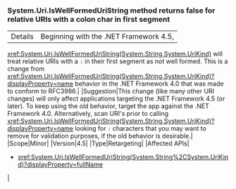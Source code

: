 ### System.Uri.IsWellFormedUriString method returns false for relative URIs with a colon char in first segment

|   |   |
|---|---|
|Details|Beginning with the .NET Framework 4.5,
<xref:System.Uri.IsWellFormedUriString(System.String,System.UriKind)>
will treat relative URIs with a <code>:</code> in their first segment as not well formed.
This is a change from
<xref:System.Uri.IsWellFormedUriString(System.String,System.UriKind)?displayProperty=name>
behavior in the .NET Framework 4.0 that was made to conform to RFC3986.|
|Suggestion|This change (like many other URI changes) will only affect applications
targeting the .NET Framework 4.5 (or later). To keep using the old behavior,
target the app against the .NET Framework 4.0. Alternatively, scan URI&#39;s prior
to calling
<xref:System.Uri.IsWellFormedUriString(System.String,System.UriKind)?displayProperty=name>
looking for <code>:</code> characters that you may want to remove for validation purposes,
if the old behavior is desirable.|
|Scope|Minor|
|Version|4.5|
|Type|Retargeting|
|Affected APIs|<ul><li><xref:System.Uri.IsWellFormedUriString(System.String%2CSystem.UriKind)?displayProperty=fullName></li></ul>|
